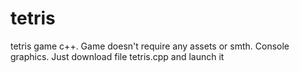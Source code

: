 # tetris
tetris game c++.
Game doesn't require any assets or smth. Console graphics.
Just download file tetris.cpp and launch it
